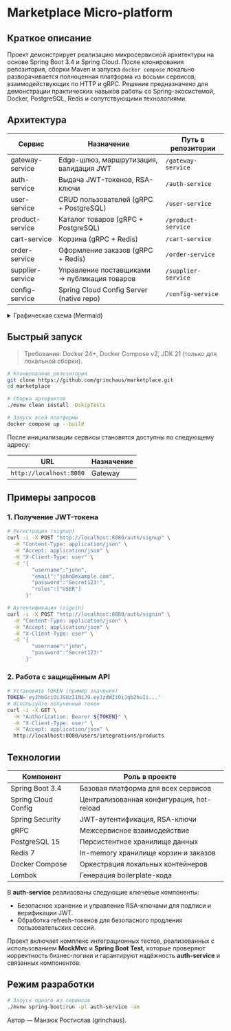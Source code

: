 # Marketplace Micro-platform

## Краткое описание

Проект демонстрирует реализацию микросервисной архитектуры на основе Spring Boot 3.4 и Spring Cloud.
После клонирования репозитория, сборки Maven и запуска `docker compose` локально разворачивается полноценная платформа
из восьми сервисов, взаимодействующих по HTTP и gRPC. Решение предназначено для демонстрации практических навыков работы
со Spring-экосистемой, Docker, PostgreSQL, Redis и сопутствующими технологиями.

## Архитектура

| Сервис           | Назначение                                   | Путь в репозитории  |
|------------------|----------------------------------------------|---------------------|
| gateway-service  | Edge-шлюз, маршрутизация, валидация JWT      | `/gateway-service`  |
| auth-service     | Выдача JWT-токенов, RSA-ключи                | `/auth-service`     |
| user-service     | CRUD пользователей (gRPC + PostgreSQL)       | `/user-service`     |
| product-service  | Каталог товаров (gRPC + PostgreSQL)          | `/product-service`  |
| cart-service     | Корзина (gRPC + Redis)                       | `/cart-service`     |
| order-service    | Оформление заказов (gRPC + Redis)            | `/order-service`    |
| supplier-service | Управление поставщиками → публикация товаров | `/supplier-service` |
| config-service   | Spring Cloud Config Server (native repo)     | `/config-service`   |

<details>
<summary>Графическая схема (Mermaid)</summary>

```mermaid
graph TD
  Browser[[User]] -->|HTTP| GW(Gateway)
  GW -->|HTTP| USER(User)
  GW -->|HTTP| SUP(Supplier)
  GW --> AUTH(Auth)
  AUTH -->|JWT| GW

  USER -->|gRPC| PROD(Product)
  USER -->|gRPC| CART(Cart)
  USER -->|gRPC| ORDER(Order)
  SUP -->|gRPC| PROD(Product)

  AUTH -->|JDBC| ADB[(auth-db)]
  USER -->|JDBC| UDB[(user-db)]
  PROD -->|JDBC| PDB[(product-db)]
  SUP  -->|JDBC| SDB[(supplier-db)]

  CART -->|Redis| RC[redis-cart]
  ORDER -->|Redis| RO[redis-order]
```

</details>

## Быстрый запуск

> Требования: Docker 24+, Docker Compose v2, JDK 21 (только для локальной сборки).

```bash
# Клонирование репозитория
git clone https://github.com/grinchaus/marketplace.git
cd marketplace

# Сборка артефактов
./mvnw clean install -DskipTests

# Запуск всей платформы
docker compose up --build
```

После инициализации сервисы становятся доступны по следующему адресу:

| URL                     | Назначение |
|-------------------------|------------|
| `http://localhost:8080` | Gateway    |

## Примеры запросов

### 1. Получение JWT-токена

```bash
# Регистрация (signup)
curl -i -X POST "http://localhost:8080/auth/signup" \
  -H "Content-Type: application/json" \
  -H "Accept: application/json" \
  -H "X-Client-Type: user" \
  -d '{
        "username":"john",
        "email":"john@example.com",
        "password":"Secret123!",
        "roles":["USER"]
      }'

# Аутентификация (signin)
curl -i -X POST "http://localhost:8080/auth/signin" \
  -H "Content-Type: application/json" \
  -H "Accept: application/json" \
  -H "X-Client-Type: user" \
  -d '{
        "username":"john",
        "password":"Secret123!"
      }'
```

### 2. Работа с защищённым API

```bash
# Установите TOKEN (пример значения)
TOKEN='eyJhbGciOiJSUzI1NiJ9.eyJzdWIiOiJqb2huIi...'
# Используйте полученный токен
curl -i -X GET \
  -H "Authorization: Bearer ${TOKEN}" \
  -H "X-Client-Type: user" \
  -H "Accept: application/json" \
  http://localhost:8080/users/integrations/products
```

## Технологии

| Компонент           | Роль в проекте                            |
|---------------------|-------------------------------------------|
| Spring Boot 3.4     | Базовая платформа для всех сервисов       |
| Spring Cloud Config | Централизованная конфигурация, hot-reload |
| Spring Security     | JWT-аутентификация, RSA-ключи             |
| gRPC                | Межсервисное взаимодействие               |
| PostgreSQL 15       | Персистентное хранилище данных            |
| Redis 7             | In-memory хранилище корзин и заказов      |
| Docker Compose      | Оркестрация локальных контейнеров         |
| Lombok              | Генерация boilerplate-кода                |

В **auth-service** реализованы следующие ключевые компоненты:

* Безопасное хранение и управление RSA-ключами для подписи и верификации JWT.
* Обработка refresh-токенов для безопасного продления пользовательских сессий.

Проект включает комплекс интеграционных тестов, реализованных с использованием **MockMvc** и **Spring Boot Test**, которые проверяют корректность бизнес-логики и гарантируют надёжность **auth-service** и связанных компонентов.


## Режим разработки

```bash
# Запуск одного из сервисов
./mvnw spring-boot:run -pl auth-service -am

```

Автор — Манзюк Ростислав (grinchaus).
